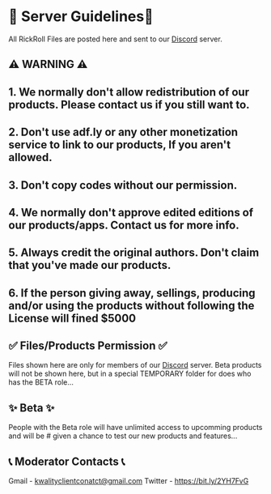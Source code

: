 # 🎸 Server Guidelines🎸
All RickRoll Files are posted here and sent to our [Discord](https://discord.gg/enymCyDY) server.

## ⚠️ WARNING ⚠️
## 1. We normally don't allow redistribution of our products. Please contact us if you still want to.
## 2. Don't use adf.ly or any other monetization service to link to our products, If you aren't allowed.
## 3. Don't copy codes without our permission.
## 4. We normally don't approve edited editions of our products/apps. Contact us for more info.
## 5. Always credit the original authors. Don't claim that you've made our products.
## 6. If the person giving away, sellings, producing and/or using the products without following the License will fined $5000

## ✅ Files/Products Permission ✅
Files shown here are only for members of our [Discord](https://discord.gg/enymCyDY) server.
Beta products will not be shown here, but in a special TEMPORARY folder for does who has the BETA role...

## ✨ Beta ✨
People with the Beta role will have unlimited access to upcomming products and will be #
given a chance to test our new products and features...


## 📞 Moderator Contacts 📞
Gmail - kwalityclientconatct@gmail.com
Twitter - https://bit.ly/2YH7FvG 
